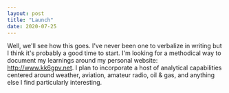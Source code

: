 ```yaml
---
layout: post
title: "Launch"
date: 2020-07-25
---
```


Well, we'll see how this goes. I've never been one to verbalize in writing but I think it's probably a good time to start. I'm looking for a methodical way to document my learnings around my personal website: http://www.kk6gpv.net. I plan to incorporate a host of analytical capabilities centered around weather, aviation, amateur radio, oil & gas, and anything else I find particularly interesting.
